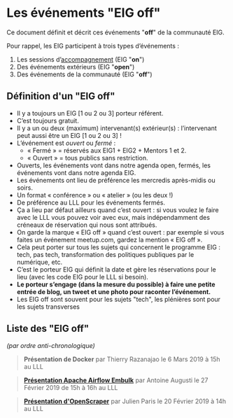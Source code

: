 # Les événements "EIG off"

Ce document définit et décrit ces événements "**off**" de la communauté EIG.

Pour rappel, les EIG participent à trois types d’événements :

1.  Les sessions d’[accompagnement](accompagnement.md) (EIG "**on**")
2.  Des événements extérieurs (EIG "**open**")
3.  Des événements de la communauté (EIG "**off**")

## Définition d'un "EIG off"

-   Il y a toujours un EIG [1 ou 2 ou 3] porteur référent.
-   C’est toujours gratuit.
-   Il y a un ou deux (maximum) intervenant(s) extérieur(s) : l’intervenant peut aussi être un EIG [1 ou 2 ou 3] !
-   L’événement est *ouvert* ou *fermé* :
    -   « Fermé » = réservés aux EIG1 + EIG2 + Mentors 1 et 2.
    -   « Ouvert » = tous publics sans restriction.
-   Ouverts, les événements vont dans notre agenda open, fermés, les événements vont dans notre agenda EIG.
-   Les événements ont lieu de préférence les mercredis après-midis ou soirs.
-   Un format « conférence » ou « atelier » (ou les deux !)
-   De préférence au LLL pour les événements fermés.
-   Ça a lieu par défaut ailleurs quand c’est ouvert : si vous voulez le faire avec le LLL vous pouvez voir avec eux, mais indépendamment des créneaux de réservation qui nous sont attribués.
-   On garde la marque « EIG off » quand c’est ouvert : par exemple si vous faites un événement meetup.com, gardez la mention « EIG off ».
-   Cela peut porter sur tous les sujets qui concernent le programme EIG : tech, pas tech, transformation des politiques publiques par le numérique, etc.
-   C’est le porteur EIG qui définit la date et gère les réservations pour le lieu (avec les code EIG pour le LLL si besoin).
-   **Le porteur s’engage (dans la mesure du possible) à faire une petite entrée de blog, un tweet et une photo pour raconter l’événement.**
-   Les EIG off sont souvent pour les sujets "tech", les plénières sont pour les sujets transverses

## Liste des "EIG off"
*(par ordre anti-chronologique)*

> **Présentation de Docker**
> par Thierry Razanajao le 6 Mars 2019 à 15h au LLL

> [**Présentation Apache Airflow Embulk**](https://speakerdeck.com/eig2018/apache-airflow-and-embulk)
> par Antoine Augusti le 27 Février 2019 de 15h à 16h au LLL
 
> [**Présentation d'OpenScraper**](https://github.com/entrepreneur-interet-general/OpenScraper)
> par Julien Paris le 20 Février 2019 à 14h au LLL
